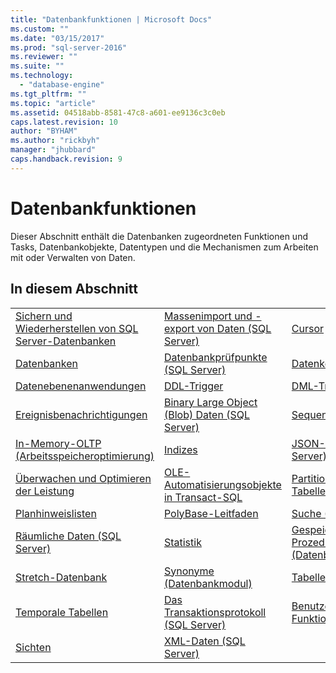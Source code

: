 ```yaml
---
title: "Datenbankfunktionen | Microsoft Docs"
ms.custom: ""
ms.date: "03/15/2017"
ms.prod: "sql-server-2016"
ms.reviewer: ""
ms.suite: ""
ms.technology: 
  - "database-engine"
ms.tgt_pltfrm: ""
ms.topic: "article"
ms.assetid: 04518abb-8581-47c8-a601-ee9136c3c0eb
caps.latest.revision: 10
author: "BYHAM"
ms.author: "rickbyh"
manager: "jhubbard"
caps.handback.revision: 9
---
```

# Datenbankfunktionen
  Dieser Abschnitt enthält die Datenbanken zugeordneten Funktionen und Tasks, Datenbankobjekte, Datentypen und die Mechanismen zum Arbeiten mit oder Verwalten von Daten.  
  
## In diesem Abschnitt  
  
||||  
|-|-|-|  
|[Sichern und Wiederherstellen von SQL Server-Datenbanken](../relational-databases/backup-restore/back-up-and-restore-of-sql-server-databases.md)|[Massenimport und -export von Daten &#40;SQL Server&#41;](../relational-databases/import-export/bulk-import-and-export-of-data-sql-server.md)|[Cursor](../relational-databases/cursors.md)|  
|[Datenbanken](../relational-databases/databases/databases.md)|[Datenbankprüfpunkte &#40;SQL Server&#41;](../relational-databases/logs/database-checkpoints-sql-server.md)|[Datenkomprimierung](../relational-databases/data-compression/data-compression.md)|  
|[Datenebenenanwendungen](../relational-databases/data-tier-applications/data-tier-applications.md)|[DDL-Trigger](../relational-databases/triggers/ddl-triggers.md)|[DML-Trigger](../relational-databases/triggers/dml-triggers.md)|  
|[Ereignisbenachrichtigungen](../relational-databases/service-broker/event-notifications.md)|[Binary Large Object &#40;Blob&#41; Daten &#40;SQL Server&#41;](../relational-databases/blob/binary-large-object-blob-data-sql-server.md)|[Sequenznummern](../relational-databases/sequence-numbers/sequence-numbers.md)|  
|[In-Memory-OLTP &#40;Arbeitsspeicheroptimierung&#41;](../relational-databases/in-memory-oltp/in-memory-oltp-in-memory-optimization.md)|[Indizes](../relational-databases/indexes/indexes.md)|[JSON-Daten &#40;SQL Server&#41;](../relational-databases/json/json-data-sql-server.md)|  
|[Überwachen und Optimieren der Leistung](../relational-databases/performance/monitor-and-tune-for-performance.md)|[OLE-Automatisierungsobjekte in Transact-SQL](../relational-databases/stored-procedures/ole-automation-objects-in-transact-sql.md)|[Partitionierte Tabellen und Indizes](../relational-databases/partitions/partitioned-tables-and-indexes.md)|  
|[Planhinweislisten](../relational-databases/performance/plan-guides.md)|[PolyBase-Leitfaden](../relational-databases/polybase/polybase-guide.md)|[Suche &#40;SQL Server&#41;](../Topic/Search%20\(SQL%20Server\).md)|  
|[Räumliche Daten &#40;SQL Server&#41;](../relational-databases/spatial/spatial-data-sql-server.md)|[Statistik](../relational-databases/statistics/statistics.md)|[Gespeicherte Prozeduren &#40;Datenbankmodul&#41;](../relational-databases/stored-procedures/stored-procedures-database-engine.md)|  
|[Stretch-Datenbank](../sql-server/stretch-database/stretch-database.md)|[Synonyme &#40;Datenbankmodul&#41;](../relational-databases/synonyms/synonyms-database-engine.md)|[Tabellen](../relational-databases/tables/tables.md)|  
|[Temporale Tabellen](../relational-databases/tables/temporal-tables.md)|[Das Transaktionsprotokoll &#40;SQL Server&#41;](../relational-databases/logs/the-transaction-log-sql-server.md)|[Benutzerdefinierte Funktionen](../relational-databases/user-defined-functions/user-defined-functions.md)|  
|[Sichten](../relational-databases/views/views.md)|[XML-Daten &#40;SQL Server&#41;](../relational-databases/xml/xml-data-sql-server.md)||  
  
  